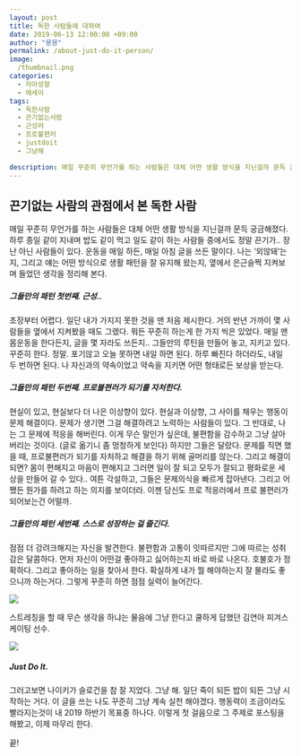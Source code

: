 ```yaml
---
layout: post
title: 독한 사람들에 대하여
date: 2019-06-13 12:00:00 +09:00
author: "묭묭"
permalink: /about-just-do-it-person/
image:
  /thumbnail.png
categories:
  - 자아성찰
  - 에세이
tags:
  - 독한사람
  - 끈기없는사람
  - 근성러
  - 프로불편러
  - justdoit
  - 그냥해

description: 매일 꾸준히 무언가를 하는 사람들은 대체 어떤 생활 방식을 지닌걸까 문득 궁금해졌다. 하루 종일 같이 지내며 밥도 같이 먹고 일도 같이 하는 사람들 중에서도 정말 끈기가.. 장난 아닌 사람들이 있다. 운동을 매일 하든, 매일 아침 글을 쓰든 말이다. 나는 ‘외않돼’는지, 그리고 얘는 어떤 방식으로 생활 패턴을 잘 유지해 왔는지, 옆에서 은근슬쩍 지켜보며 들었던 생각을 정리해 본다.
---
```




## 끈기없는 사람의 관점에서 본 독한 사람

매일 꾸준히 무언가를 하는 사람들은 대체 어떤 생활 방식을 지닌걸까 문득 궁금해졌다. 하루 종일 같이 지내며 밥도 같이 먹고 일도 같이 하는 사람들 중에서도 정말 끈기가.. 장난 아닌 사람들이 있다. 운동을 매일 하든, 매일 아침 글을 쓰든 말이다. 나는 ‘외않돼’는지, 그리고 얘는 어떤 방식으로 생활 패턴을 잘 유지해 왔는지, 옆에서 은근슬쩍 지켜보며 들었던 생각을 정리해 본다.



##### **그들만의 패턴 첫번째. 근성..**

초장부터 어렵다. 일단 내가 가지지 못한 것을 맨 처음 제시한다. 거의 반년 가까이 몇 사람들을 옆에서 지켜봤을 때도 그랬다. 뭐든 꾸준히 하는게 한 가지 씩은 있었다. 매일 맨몸운동을 한다든지, 글을 몇 자라도 쓰든지.. 그들만의 루틴을 만들어 놓고, 지키고 있다. 꾸준히 한다. 정말. 포기않고 오늘 못하면 내일 하면 된다. 하루 빠진다 하더라도, 내일 두 번하면 된다. 나 자신과의 약속이었고 약속을 지키면 어떤 형태로든 보상을 받는다.



##### **그들만의 패턴 두번째. 프로불편러가 되기를 자처한다.**

현실이 있고, 현실보다 더 나은 이상향이 있다. 현실과 이상향, 그 사이를 채우는 행동이 문제 해결이다. 문제가 생기면 그걸 해결하려고 노력하는 사람들이 있다. 그 반대로, 나는 그 문제에 적응을 해버린다. 이게 무슨 말인가 싶은데, 불편함을 감수하고 그냥 살아버리는 것이다. (글로 옮기니 좀 멍청하게 보인다)  하지만 그들은 달랐다. 문제를 직면 했을 때, 프로불편러가 되기를 자처하고 해결을 하기 위해 골머리를 않는다. 그리고 해결이 되면? 몸이 편해지고 마음이 편해지고 그러면 일이 잘 되고 모두가 잘되고 평화로운 세상을 만들어 갈 수 있다.. 여튼 각설하고, 그들은 문제의식을 빠르게 잡아낸다. 그리고 어쨌든 뭔가를 하려고 하는 의지를 보이더라. 이젠 당신도 프로 적응러에서 프로 불편러가 되어보는건 어떨까.



##### **그들만의 패턴 세번째. 스스로 성장하는 걸 즐긴다.**

점점 더 강려크해지는 자신을 발견한다. 불편함과 고통이 잇따르지만 그에 따르는 성취감은 달콤하다. 먼저 자신이 어떤걸 좋아하고 싫어하는지 바로 바로 나온다. 호불호가 정확하다. 그리고 좋아하는 일을 찾아서 한다. 확실하게 내가 뭘 해야하는지 잘 몰라도 좋으니까 하는거다. 그렇게 꾸준히 하면 점점 실력이 늘어간다.



![](C:\Users\Yumi\github\yumihong\img\김연아.jpg)

스트레칭을 할 때 무슨 생각을 하냐는 물음에
그냥 한다고 쿨하게 답했던 김연아 피겨스케이팅 선수.



![](C:\Users\Yumi\github\yumihong\img\JDI_hd_1600.jpg)

##### Just Do It.

그러고보면 나이키가 슬로건을 참 잘 지었다. 그냥 해.
일단 죽이 되든 밥이 되든 그냥 시작하는 거다. 이 글을 쓰는 나도 꾸준히 그냥 계속 실천 해야겠다. 행동력이 조금이라도 빨라지는것이 내 2019 하반기 목표중 하나다. 이렇게 첫 걸음으로 그 주제로 포스팅을 해봤고, 이제 마무리 한다.

끝!
